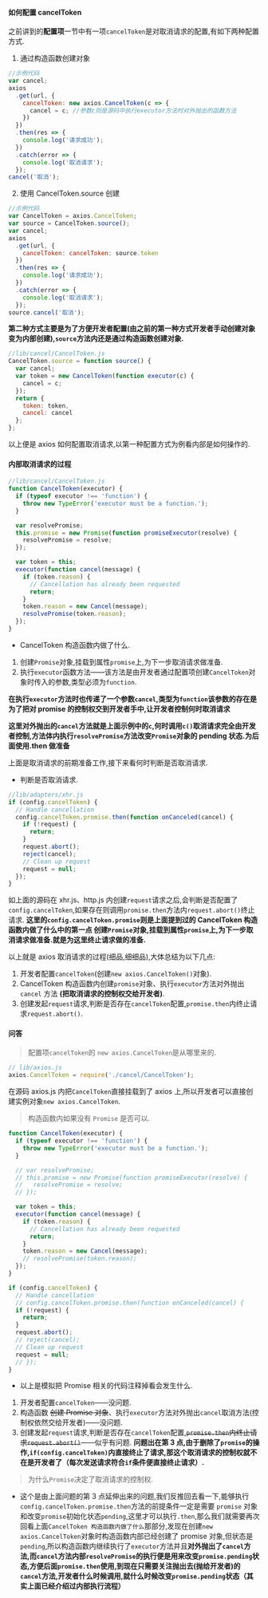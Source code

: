 #### 如何配置 cancelToken

之前讲到的**配置项**一节中有一项`cancelToken`是对取消请求的配置,有如下两种配置方式.

1. 通过构造函数创建对象

```javascript
//示例代码
var cancel;
axios
  .get(url, {
    cancelToken: new axios.CancelToken(c => {
      cancel = c; //参数c则是源码中执行executor方法时对外抛出的函数方法
    })
  })
  .then(res => {
    console.log('请求成功');
  })
  .catch(error => {
    console.log('取消请求');
  });
cancel('取消');
```

2. 使用 CancelToken.source 创建

```javascript
//示例代码
var CancelToken = axios.CancelToken;
var source = CancelToken.source();
var cancel;
axios
  .get(url, {
    cancelToken: cancelToken: source.token
  })
  .then(res => {
    console.log('请求成功');
  })
  .catch(error => {
    console.log('取消请求');
  });
source.cancel('取消');
```

**第二种方式主要是为了方便开发者配置(由之前的第一种方式开发者手动创建对象变为内部创建),`source`方法内还是通过构造函数创建对象.**

```javascript
//lib/cancel/CancelToken.js
CancelToken.source = function source() {
  var cancel;
  var token = new CancelToken(function executor(c) {
    cancel = c;
  });
  return {
    token: token,
    cancel: cancel
  };
};
```

以上便是 axios 如何配置取消请求,以第一种配置方式为例看内部是如何操作的.

#### 内部取消请求的过程

```javascript
//lib/cancel/CancelToken.js
function CancelToken(executor) {
  if (typeof executor !== 'function') {
    throw new TypeError('executor must be a function.');
  }

  var resolvePromise;
  this.promise = new Promise(function promiseExecutor(resolve) {
    resolvePromise = resolve;
  });

  var token = this;
  executor(function cancel(message) {
    if (token.reason) {
      // Cancellation has already been requested
      return;
    }
    token.reason = new Cancel(message);
    resolvePromise(token.reason);
  });
}
```

- CancelToken 构造函数内做了什么.

1. 创建`Promise`对象,挂载到属性`promise`上,为下一步取消请求做准备.
2. 执行`executor`函数方法——该方法是由开发者通过配置项创建`CancelToken`对象时传入的参数,类型必须为`function`.

**在执行`executor`方法时也传递了一个参数`cancel`,类型为`function`该参数的存在是为了把对 promise 的控制权交到开发者手中,让开发者控制何时取消请求**

**这里对外抛出的`cancel`方法就是上面示例中的`c`,何时调用`c()`取消请求完全由开发者控制,方法体内执行`resolvePromise`方法改变`Promise`对象的 pending 状态.为后面使用.then 做准备**

上面是取消请求的前期准备工作,接下来看何时判断是否取消请求.

- 判断是否取消请求.

```javascript
//lib/adapters/xhr.js
if (config.cancelToken) {
  // Handle cancellation
  config.cancelToken.promise.then(function onCanceled(cancel) {
    if (!request) {
      return;
    }
    request.abort();
    reject(cancel);
    // Clean up request
    request = null;
  });
}
```

如上面的源码在 xhr.js、http.js 内创建`request`请求之后,会判断是否配置了`config.cancelToken`,如果存在则调用`promise.then`方法内`request.abort()`终止请求.
**这里的`config.cancelToken.promise`则是上面提到过的 CancelToken 构造函数内做了什么中的第一点 创建`Promise`对象,挂载到属性`promise`上,为下一步取消请求做准备.就是为这里终止请求做的准备.**

以上就是 axios 取消请求的过程(细品,细细品),大体总结为以下几点:

1. 开发者配置`cancelToken`(创建`new axios.CancelToken()`对象).
2. CancelToken 构造函数内创建`promise`对象、执行`executor`方法对外抛出 `cancel` 方法 **(把取消请求的控制权交给开发者)**.
3. 创建发起`request`请求,判断是否存在`cancelToken`配置,`promise.then`内终止请求`request.abort()`.

#### 问答

> 配置项`cancelToken`的 `new axios.CancelToken`是从哪里来的.

```javascript
// lib/axios.js
axios.CancelToken = require('./cancel/CancelToken');
```

在源码 axios.js 内把`CancelToken`直接挂载到了 axios 上,所以开发者可以直接创建实例对象`new axios.CancelToken`.

> 构造函数内如果没有 `Promise` 是否可以.

```javascript
function CancelToken(executor) {
  if (typeof executor !== 'function') {
    throw new TypeError('executor must be a function.');
  }

  // var resolvePromise;
  // this.promise = new Promise(function promiseExecutor(resolve) {
  //   resolvePromise = resolve;
  // });

  var token = this;
  executor(function cancel(message) {
    if (token.reason) {
      // Cancellation has already been requested
      return;
    }
    token.reason = new Cancel(message);
    // resolvePromise(token.reason);
  });
}
```

```javascript
if (config.cancelToken) {
  // Handle cancellation
  // config.cancelToken.promise.then(function onCanceled(cancel) {
  if (!request) {
    return;
  }
  request.abort();
  // reject(cancel);
  // Clean up request
  request = null;
  // });
}
```

- 以上是模拟把 Promise 相关的代码注释掉看会发生什么.

1. 开发者配置`cancelToken`——没问题.
2. 构造函数 ~~创建 Promise 对象~~、执行`executor`方法对外抛出`cancel`取消方法(控制权依然交给开发者)——没问题.
3. 创建发起`request`请求,判断是否存在`cancelToken`配置,~~`promise.then`内终止请求`request.abort()`~~——似乎有问题.
   **问题出在第 3 点,由于删除了`promise`的操作,`if(config.cancelToken)`内直接终止了请求,那这个取消请求的控制权就不在是开发者了（每次发送请求符合`if`条件便直接终止请求）.**

> 为什么`Promise`决定了取消请求的控制权.

- 这个是由上面问题的第 3 点延伸出来的问题,我们反推回去看一下,能够执行`config.cancelToken.promise.then`方法的前提条件一定是需要 `promise` 对象和改变`promise`初始化状态`pending`,这里才可以执行`.then`,那么我们就需要再次回看上面`CancelToken 构造函数内做了什么`那部分,发现在创建`new axios.CancelToken`对象时构造函数内部已经创建了 promise 对象,但状态是`pending`,所以构造函数内继续执行了`executor`方法并且**对外抛出了`cancel`方法,而`cancel`方法内部`resolvePromise`的执行便是用来改变`promise.pending`状态,方便后面`promise.then`使用,到现在只需要关注抛出去(抛给开发者)的`cancel`方法,开发者什么时候调用,就什么时候改变`promise.pending`状态（其实上面已经介绍过内部执行流程）**
